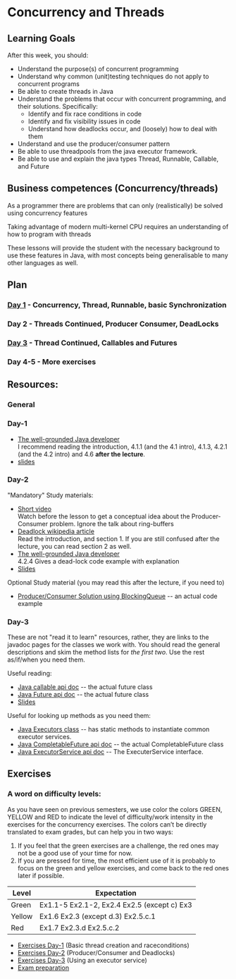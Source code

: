 # Concurrency and Threads

## Learning Goals

After this week, you should:

  * Understand the purpose(s) of concurrent programming
  * Understand why common (unit)testing techniques do not apply to concurrent
    programs
  * Be able to create threads in Java
  * Understand the problems that occur with concurrent programming, and their
    solutions. Specifically:
      * Identify and fix race conditions in code
      * Identify and fix visibility issues in code
      * Understand how deadlocks occur, and (loosely) how to deal with them
  * Understand and use the producer/consumer pattern
  * Be able to use threadpools from the java executor framework.
  * Be able to use and explain the java types Thread, Runnable, Callable, and Future
## Business competences (Concurrency/threads)

As a programmer there are problems that can only (realistically) be solved using
concurrency features

Taking advantage of modern multi-kernel CPU requires an understanding of how to
program with threads

These lessons will provide the student with the necessary background to use these
features in Java, with most concepts being generalisable to many other languages
as well.

## Plan

### [Day 1](Day1) - Concurrency, Thread, Runnable, basic Synchronization

### Day 2 - Threads Continued, Producer Consumer, DeadLocks

### [Day 3](Day3) - Thread Continued, Callables and Futures

### Day 4-5 - More exercises


## Resources: 

### General

### Day-1

  * [The well-grounded Java developer](https://manning-content.s3.amazonaws.com/download/e/15b9513-9763-41e7-9178-5cded4d02996/TWGJD_sample_ch04.pdf)  
  I recommend reading the introduction, 4.1.1 (and the 4.1 intro), 4.1.3, 4.2.1
  (and the 4.2 intro) and 4.6 **after the lecture**.
  * [slides](https://docs.google.com/presentation/d/1BInXQP497r0TLDH7xUP7Oc06LcHXHkU58IocN-g3djo/edit?usp=sharing)


### Day-2
"Mandatory" Study materials:
  * [Short video](https://www.youtube.com/watch?v=VXJSJ6c3ZIs)  
    Watch  before the lesson to get a conceptual idea about the Producer-Consumer
    problem. Ignore the talk about ring-buffers
  * [Deadlock wikipedia article](https://en.wikipedia.org/wiki/Deadlock)  
    Read the introduction, and section 1. If you are still confused after the
    lecture, you can read section 2 as well.
  * [The well-grounded Java developer](https://manning-content.s3.amazonaws.com/download/e/15b9513-9763-41e7-9178-5cded4d02996/TWGJD_sample_ch04.pdf)  
    4.2.4 Gives a dead-lock code example with explanation
  * [Slides](https://docs.google.com/presentation/d/1GVBy3TSMdaFfSZphN79utRxk1koPO8i9NuNoCX3lKNs/edit?usp=sharing)

Optional Study material (you may read this after the lecture, if you need to)
- [Producer/Consumer Solution using BlockingQueue](http://www.java67.com/2015/12/producer-consumer-solution-using-blocking-queue-java.html) -- an actual code example

### Day-3
These are not "read it to learn" resources, rather, they are links to the
javadoc pages for the classes we work with. You should read the general
descriptions and skim the method lists for *the first two*. Use the rest as/if/when
you need them.

Useful reading:
* [Java callable api doc](https://docs.oracle.com/javase/8/docs/api/java/util/concurrent/Callable.html) -- the actual future class
* [Java Future api doc](https://docs.oracle.com/javase/7/docs/api/java/util/concurrent/Future.html) -- the actual future class
* [Slides](Day3)

Useful for looking up methods as you need them:
* [Java Executors class](https://docs.oracle.com/javase/8/docs/api/java/util/concurrent/Executors.html) -- has static methods to instantiate common executor services.
* [Java CompletableFuture api doc](https://docs.oracle.com/javase/8/docs/api/java/util/concurrent/CompletableFuture.html) -- the actual CompletableFuture class
* [Java ExecutorService api doc](https://docs.oracle.com/javase/8/docs/api/java/util/concurrent/ExecutorService.html#submit(java.util.concurrent.Callable)) -- The ExecuterService interface.

## Exercises 

### A word on difficulty levels:
As you have seen on previous semesters, we use color the colors GREEN, YELLOW
and RED to indicate the level of difficulty/work intensity in the exercises for
the concurrency exercises. The colors can’t be directly translated to exam
grades, but can help you in two ways:
  1. If you feel that the green exercises are a challenge, the red ones may not
     be a good use of your time for now.
  2. If you are pressed for time, the most efficient use of it is probably to
     focus on the green and yellow exercises, and come back to the red ones
     later if possible.

| Level | Expectation |
| ------ | ----------- |
| Green | Ex1.1-5 Ex2.1-2, Ex2.4 Ex2.5 (except c) Ex3|
| Yellow | Ex1.6 Ex2.3 (except d.3) Ex2.5.c.1|
| Red | Ex1.7 Ex2.3.d Ex2.5.c.2|
 
  * [Exercises Day-1](https://docs.google.com/document/d/1zezTIruAiSkhhNCRHJh4EYOcf_mgMblGs6U_XmQ3vp4/edit?usp=sharing) (Basic thread creation and raceconditions)
  * [Exercises Day-2](https://docs.google.com/document/d/1A3rBzbbppVZKx-YrGJKWdgsWKs8xNrTR2BeG7zVu6hg/edit?usp=sharing) (Producer/Consumer and Deadlocks)
  * [Exercises Day-3](https://docs.google.com/document/d/1AkC59GQm5sbwWpKkideE9kI9KmbscIwKOygn9b_FJMU/edit?usp=sharing) (Using an executor service)
  * [Exam preparation](https://docs.google.com/document/d/13hRMTJV8fbSECZpCKo1sqi3R-8ym9UJOyz6WZneH4yo/edit?usp=sharing)

